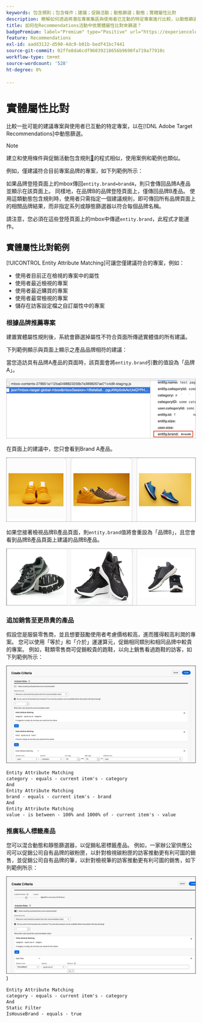 ```yaml
---
keywords: 包含規則；包含條件；建議；促銷活動；動態篩選；動態；實體屬性比對
description: 瞭解如何透過將潛在專案集區與使用者已互動的特定專案進行比較，以動態篩選 [!DNL Target Recommendations] 。
title: 如何在Recommendations活動中依實體屬性比對來篩選？
badgePremium: label="Premium" type="Positive" url="https://experienceleague.adobe.com/docs/target/using/introduction/intro.html?lang=zh-Hant#premium newtab=true" tooltip="檢視Target Premium包含的內容。"
feature: Recommendations
exl-id: aadd3132-d590-4dc9-b01b-bedf41bc7441
source-git-commit: 02ffe8da6cdf96039218656b9690fa719a77910c
workflow-type: tm+mt
source-wordcount: '528'
ht-degree: 0%

---
```


# 實體屬性比對

比較一批可能的建議專案與使用者已互動的特定專案，以在[!DNL Adobe Target Recommendations]中動態篩選。

>[!NOTE]
>
>建立和使用條件與促銷活動包含規則[&#128279;](/help/main/c-recommendations/c-algorithms/use-dynamic-and-static-inclusion-rules.md)的程式相似，使用案例和範例也類似。

例如，僅建議符合目前專案品牌的專案，如下列範例所示：

如果品牌登陸頁面上的mbox傳回`entity.brand=brandA`，則只會傳回品牌A產品並顯示在該頁面上。 同樣地，在品牌B的品牌登陸頁面上，僅傳回品牌B產品。 使用這類動態包含規則時，使用者只需指定一個建議規則，即可傳回所有品牌頁面上的相關品牌結果，而非指定系列或靜態篩選器以符合每個品牌名稱。

請注意，您必須在這些登陸頁面上的mbox中傳遞`entity.brand`，此程式才能運作。

## 實體屬性比對範例

[!UICONTROL Entity Attribute Matching]可讓您僅建議符合的專案，例如：

* 使用者目前正在檢視的專案中的屬性
* 使用者最近檢視的專案
* 使用者最近購買的專案
* 使用者最常檢視的專案
* 儲存在訪客設定檔之自訂屬性中的專案

### 根據品牌推薦專案

建置實體屬性規則後，系統會篩選掉屬性不符合頁面所傳遞實體值的所有建議。

下列範例顯示與頁面上顯示之產品品牌相符的建議：

當您造訪具有品牌A產品的頁面時，該頁面會將`entity.brand`引數的值設為「品牌A」。

![目標呼叫範例](/help/main/c-recommendations/c-algorithms/assets/example-target-call.png)

在頁面上的建議中，您只會看到Brand A產品。

![品牌A建議](/help/main/c-recommendations/c-algorithms/assets/brandA.png)

如果您接著檢視品牌B產品頁面，則`entity.brand`值將會重設為「品牌B」，且您會看到品牌B產品頁面上建議的品牌B產品。

![品牌B建議](/help/main/c-recommendations/c-algorithms/assets/brandB.png)

### 追加銷售至更昂貴的產品

假設您是服裝零售商，並且想要鼓勵使用者考慮價格較高，進而獲得較高利潤的專案。 您可以使用「等於」和「介於」運運算元，促銷相同類別和相同品牌中較貴的專案。 例如，鞋類零售商可促銷較貴的跑鞋，以向上銷售看過跑鞋的訪客，如下列範例所示：

![追加銷售](/help/main/c-recommendations/c-algorithms/assets/upsell-new.png)

```
Entity Attribute Matching
category - equals - current item's - category 
And 
Entity Attribute Matching
brand - equals - current item's - brand 
And 
Entity Attribute Matching
value - is between - 100% and 1000% of - current item's - value
```

### 推廣私人標籤產品

您可以混合動態和靜態篩選器，以促銷私密標籤產品。 例如，一家辦公室供應公司可以促銷公司自有品牌的碳粉匣，以針對檢視碳粉匣的訪客推動更有利可圖的銷售，並促銷公司自有品牌的筆，以針對檢視筆的訪客推動更有利可圖的銷售，如下列範例所示：

![自家品牌](/help/main/c-recommendations/c-algorithms/assets/housebrand-new.png)
)

```
Entity Attribute Matching
category - equals - current item's - category 
And
Static Filter
IsHouseBrand - equals - true
```
